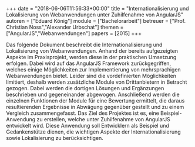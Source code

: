 +++
date = "2018-06-06T11:56:33+00:00"
title = "Internationalisierung und Lokalisierung von Webanwendungen unter Zuhilfenahme von AngularJS"
autoren = ["Eduard König"]
module = ["Bachelorarbeit"]
betreuer = ["Prof. Christian Noss","Alexander Urbschat"]
themen = ["AngularJS","Webanwendungen"]
papers = [2015]
+++

Das folgende Dokument beschreibt die Internationalisierung und Lokalisierung von
Webanwendungen. Anhand der bereits aufgezeigten Aspekte im Praxisprojekt,
werden diese in der praktischen Umsetzung erfolgen.
Dabei wird auf das AngularJS Framework zurückgegriffen, welches einige Möglichkeiten
zur Implementierung von mehrsprachigen Webanwendungen bietet. Leider sind die
vordefinierten Möglichkeiten limitiert, deshalb werden zusätzliche Module von Drittanbietern
in Betracht gezogen. Dabei werden die dortigen Lösungen und Ergänzungen
beschrieben und gegeneinander abgewogen. Anschließend werden die einzelnen Funktionen
der Module für eine Bewertung ermittelt, die daraus resultierenden Ergebnisse
in Abwägung gegenüber gestellt und zu einem Vergleich zusammengefasst.
Das Ziel des Projektes ist es, eine Beispiel-Anwendung zu erstellen, welche unter Zuhilfenahme
von AngularJS entwickelt wird. Diese Anwendung soll Entwicklern als Beispiel
und Gedankenstütze dienen, die wichtigen Aspekte der Internationalisierung sowie Lokalisierung
zu berücksichtigen.
